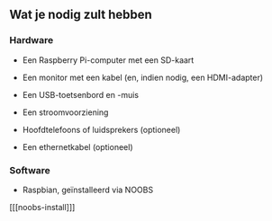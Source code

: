 ## Wat je nodig zult hebben

### Hardware

+ Een Raspberry Pi-computer met een SD-kaart

+ Een monitor met een kabel (en, indien nodig, een HDMI-adapter)

+ Een USB-toetsenbord en -muis

+ Een stroomvoorziening

+ Hoofdtelefoons of luidsprekers (optioneel)

+ Een ethernetkabel (optioneel)

### Software

+ Raspbian, geïnstalleerd via NOOBS

[[[noobs-install]]]